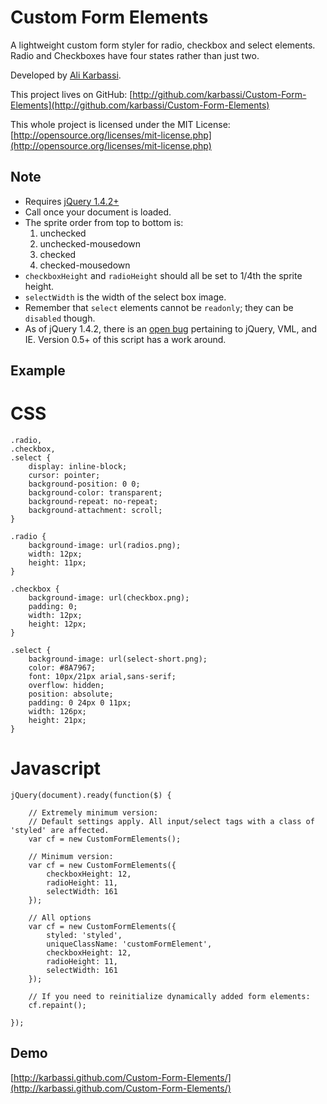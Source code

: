 Custom Form Elements
====================

A lightweight custom form styler for radio, checkbox and select elements. Radio and Checkboxes have four states rather than just two.

Developed by [Ali Karbassi](http://karbassi.com).

This project lives on GitHub: [http://github.com/karbassi/Custom-Form-Elements](http://github.com/karbassi/Custom-Form-Elements)

This whole project is licensed under the MIT License: [http://opensource.org/licenses/mit-license.php](http://opensource.org/licenses/mit-license.php)

Note
-----

* Requires [jQuery 1.4.2+](http://jquery.com)
* Call once your document is loaded.
* The sprite order from top to bottom is:
  1. unchecked
  2. unchecked-mousedown
  3. checked
  4. checked-mousedown
* `checkboxHeight` and `radioHeight` should all be set to 1/4th the sprite height.
* `selectWidth` is the width of the select box image.
* Remember that `select` elements cannot be `readonly`; they can be `disabled` though.
* As of jQuery 1.4.2, there is an [open bug](http://dev.jquery.com/ticket/7071) pertaining to jQuery, VML, and IE. Version 0.5+ of this script has a work around.

Example
--------

CSS
===
    .radio,
    .checkbox,
    .select {
        display: inline-block;
        cursor: pointer;
        background-position: 0 0;
        background-color: transparent;
        background-repeat: no-repeat;
        background-attachment: scroll;
    }

    .radio {
        background-image: url(radios.png);
        width: 12px;
        height: 11px;
    }

    .checkbox {
        background-image: url(checkbox.png);
        padding: 0;
        width: 12px;
        height: 12px;
    }

    .select {
        background-image: url(select-short.png);
        color: #8A7967;
        font: 10px/21px arial,sans-serif;
        overflow: hidden;
        position: absolute;
        padding: 0 24px 0 11px;
        width: 126px;
        height: 21px;
    }


Javascript
==========

    jQuery(document).ready(function($) {

        // Extremely minimum version:
        // Default settings apply. All input/select tags with a class of 'styled' are affected.
        var cf = new CustomFormElements();

        // Minimum version:
        var cf = new CustomFormElements({
            checkboxHeight: 12,
            radioHeight: 11,
            selectWidth: 161
        });

        // All options
        var cf = new CustomFormElements({
            styled: 'styled',
            uniqueClassName: 'customFormElement',
            checkboxHeight: 12,
            radioHeight: 11,
            selectWidth: 161
        });

        // If you need to reinitialize dynamically added form elements:
        cf.repaint();

    });

Demo
-----

[http://karbassi.github.com/Custom-Form-Elements/](http://karbassi.github.com/Custom-Form-Elements/)
